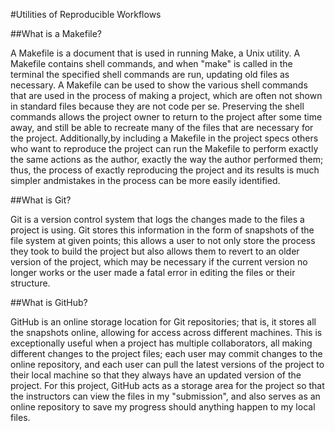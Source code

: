#Utilities of Reproducible Workflows


##What is a Makefile?

A Makefile is a document that is used in running Make, a Unix utility. 
A Makefile contains shell commands, and when "make" is called in the
terminal the specified shell commands are run, updating old files as
necessary. A Makefile can be used to show the various shell commands 
that are used in the process of making a project, which are often not
shown in standard files because they are not code per se. Preserving
the shell commands allows the project owner to return to the project
after some time away, and still be able to recreate many of the files
that are necessary for the project. Additionally,by including a Makefile
in the project specs others who want to reproduce the project can run 
the Makefile to perform exactly the same actions as the author, exactly 
the way the author performed them; thus, the process of exactly 
reproducing the project and its results is much simpler andmistakes
in the process can be more easily identified.


##What is Git?

Git is a version control system that logs the changes made to the files
a project is using. Git stores this information in the form of snapshots
of the file system at given points; this allows a user to not only store 
the process they took to build the project but also allows them to revert 
to an older version of the project, which may be necessary if the current
version no longer works or the user made a fatal error in editing the files
or their structure.


##What is GitHub?

GitHub is an online storage location for Git repositories; that is, it
stores all the snapshots online, allowing for access across different
machines. This is exceptionally useful when a project has multiple
collaborators, all making different changes to the project files; each
user may commit changes to the online repository, and each user can pull
the latest versions of the project to their local machine so that they
always have an updated version of the project. For this project, GitHub
acts as a storage area for the project so that the instructors can view
the files in my "submission", and also serves as an online repository
to save my progress should anything happen to my local files.
